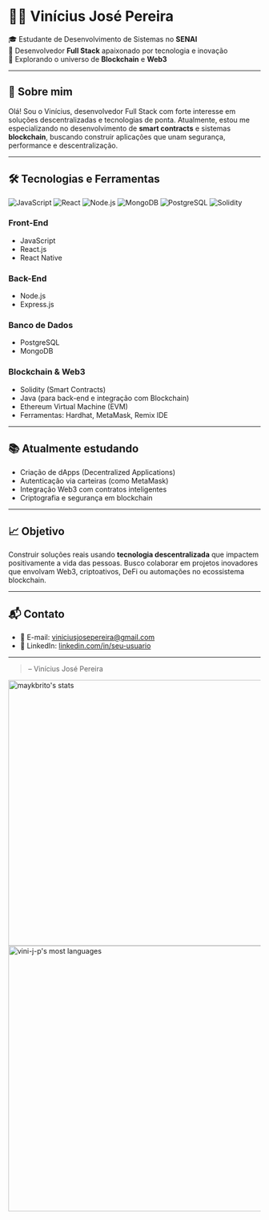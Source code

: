 # 👨‍💻 Vinícius José Pereira

🎓 Estudante de Desenvolvimento de Sistemas no **SENAI**  
💼 Desenvolvedor **Full Stack** apaixonado por tecnologia e inovação  
🚀 Explorando o universo de **Blockchain** e **Web3**

---

## 🧠 Sobre mim

Olá! Sou o Vinícius, desenvolvedor Full Stack com forte interesse em soluções descentralizadas e tecnologias de ponta. Atualmente, estou me especializando no desenvolvimento de **smart contracts** e sistemas **blockchain**, buscando construir aplicações que unam segurança, performance e descentralização.

---

## 🛠️ Tecnologias e Ferramentas

![JavaScript](https://img.shields.io/badge/JavaScript-F7DF1E?style=flat&logo=javascript&logoColor=black)
![React](https://img.shields.io/badge/React-20232A?style=flat&logo=react&logoColor=61DAFB)
![Node.js](https://img.shields.io/badge/Node.js-339933?style=flat&logo=nodedotjs&logoColor=white)
![MongoDB](https://img.shields.io/badge/MongoDB-4EA94B?style=flat&logo=mongodb&logoColor=white)
![PostgreSQL](https://img.shields.io/badge/PostgreSQL-4169E1?style=flat&logo=postgresql&logoColor=white)
![Solidity](https://img.shields.io/badge/Solidity-363636?style=flat&logo=solidity&logoColor=white)

### Front-End
- JavaScript
- React.js
- React Native

### Back-End
- Node.js
- Express.js

### Banco de Dados
- PostgreSQL
- MongoDB

### Blockchain & Web3
- Solidity (Smart Contracts)
- Java (para back-end e integração com Blockchain)
- Ethereum Virtual Machine (EVM)
- Ferramentas: Hardhat, MetaMask, Remix IDE

---

## 📚 Atualmente estudando

- Criação de dApps (Decentralized Applications)
- Autenticação via carteiras (como MetaMask)
- Integração Web3 com contratos inteligentes
- Criptografia e segurança em blockchain

---

## 📈 Objetivo

Construir soluções reais usando **tecnologia descentralizada** que impactem positivamente a vida das pessoas. Busco colaborar em projetos inovadores que envolvam Web3, criptoativos, DeFi ou automações no ecossistema blockchain.

---

## 📬 Contato

- 📧 E-mail: viniciusjosepereira@gmail.com  
- 💼 LinkedIn: [linkedin.com/in/seu-usuario](www.linkedin.com/in/vinicius-pereira-4b4b65236)   

---
 
> – Vinícius José Pereira

<p align="left">
<img width="530em" src="https://github-readme-stats.vercel.app/api?username=vini-j-pereira&show_icons=true&theme=dracula" alt="maykbrito's stats"/>
<img width="530em" src="https://github-readme-stats.vercel.app/api/top-langs/?username=vini-j-pereira&layout=compact&theme=dracula" alt="vini-j-p's most languages"/>
</p>



